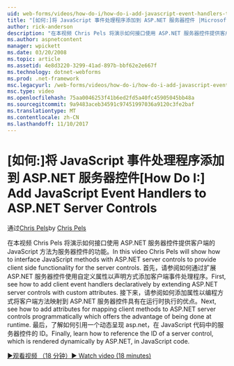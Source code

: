 ```yaml
---
uid: web-forms/videos/how-do-i/how-do-i-add-javascript-event-handlers-to-aspnet-server-controls
title: "[如何:]将 JavaScript 事件处理程序添加到 ASP.NET 服务器控件 |Microsoft 文档"
author: rick-anderson
description: "在本视频 Chris Pels 将演示如何接口使用 ASP.NET 服务器控件提供客户端的 JavaScript 方法服务器 contr.功能..."
ms.author: aspnetcontent
manager: wpickett
ms.date: 03/20/2008
ms.topic: article
ms.assetid: 4e8d3220-3299-41ad-897b-bbf62e2e667f
ms.technology: dotnet-webforms
ms.prod: .net-framework
msc.legacyurl: /web-forms/videos/how-do-i/how-do-i-add-javascript-event-handlers-to-aspnet-server-controls
msc.type: video
ms.openlocfilehash: 75aa0046253f41b6ed2fd5a40fc45905045bb48a
ms.sourcegitcommit: 9a9483aceb34591c97451997036a9120c3fe2baf
ms.translationtype: MT
ms.contentlocale: zh-CN
ms.lasthandoff: 11/10/2017
---
```

<a name="how-do-i-add-javascript-event-handlers-to-aspnet-server-controls"></a><span data-ttu-id="a81ba-103">[如何:]将 JavaScript 事件处理程序添加到 ASP.NET 服务器控件</span><span class="sxs-lookup"><span data-stu-id="a81ba-103">[How Do I:] Add JavaScript Event Handlers to ASP.NET Server Controls</span></span>
====================
<span data-ttu-id="a81ba-104">通过[Chris Pels](https://twitter.com/chrispels)</span><span class="sxs-lookup"><span data-stu-id="a81ba-104">by [Chris Pels](https://twitter.com/chrispels)</span></span>

<span data-ttu-id="a81ba-105">在本视频 Chris Pels 将演示如何接口使用 ASP.NET 服务器控件提供客户端的 JavaScript 方法为服务器控件的功能。</span><span class="sxs-lookup"><span data-stu-id="a81ba-105">In this video Chris Pels will show how to interface JavaScript methods with ASP.NET server controls to provide client side functionality for the server controls.</span></span> <span data-ttu-id="a81ba-106">首先，请参阅如何通过扩展 ASP.NET 服务器控件使用自定义属性以声明方式添加客户端事件处理程序。</span><span class="sxs-lookup"><span data-stu-id="a81ba-106">First, see how to add client event handlers declaratively by extending ASP.NET server controls with custom attributes.</span></span> <span data-ttu-id="a81ba-107">接下来，请参阅如何添加属性以编程方式将客户端方法映射到 ASP.NET 服务器控件具有在运行时执行的优点。</span><span class="sxs-lookup"><span data-stu-id="a81ba-107">Next, see how to add attributes for mapping client methods to ASP.NET server controls programmatically which offers the advantage of being done at runtime.</span></span> <span data-ttu-id="a81ba-108">最后，了解如何引用一个动态呈现 asp.net，在 JavaScript 代码中的服务器控件的 ID。</span><span class="sxs-lookup"><span data-stu-id="a81ba-108">Finally, learn how to reference the ID of a server control, which is rendered dynamically by ASP.NET, in JavaScript code.</span></span>

[<span data-ttu-id="a81ba-109">&#9654;观看视频 （18 分钟）</span><span class="sxs-lookup"><span data-stu-id="a81ba-109">&#9654; Watch video (18 minutes)</span></span>](https://channel9.msdn.com/Blogs/ASP-NET-Site-Videos/how-do-i-add-javascript-event-handlers-to-aspnet-server-controls)
